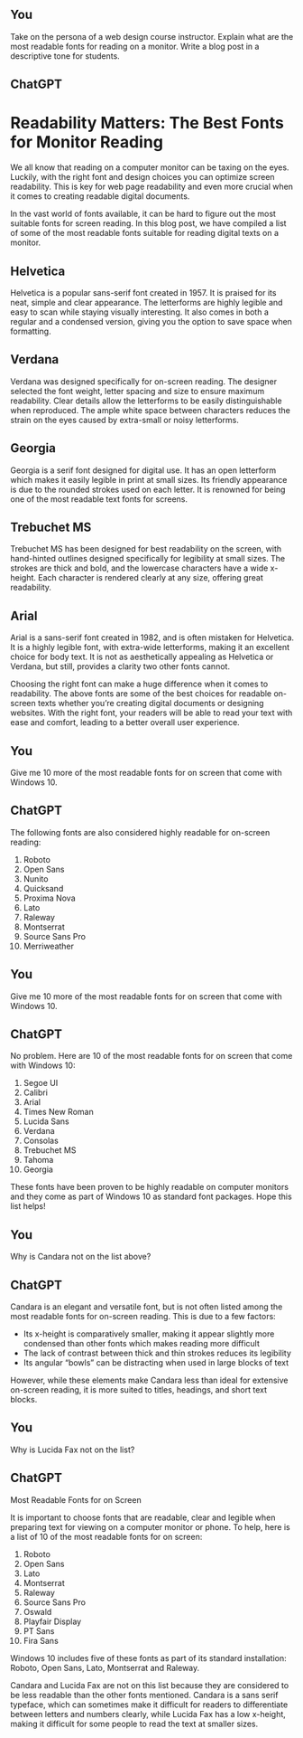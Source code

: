 You
---

Take on the persona of a web design course instructor. Explain what are the most readable fonts for reading on a monitor. Write a blog post in a descriptive tone for students.

ChatGPT
-------

Readability Matters: The Best Fonts for Monitor Reading
=======================================================

We all know that reading on a computer monitor can be taxing on the eyes. Luckily, with the right font and design choices you can optimize screen readability. This is key for web page readability and even more crucial when it comes to creating readable digital documents.

In the vast world of fonts available, it can be hard to figure out the most suitable fonts for screen reading. In this blog post, we have compiled a list of some of the most readable fonts suitable for reading digital texts on a monitor.

Helvetica
---------

Helvetica is a popular sans-serif font created in 1957. It is praised for its neat, simple and clear appearance. The letterforms are highly legible and easy to scan while staying visually interesting. It also comes in both a regular and a condensed version, giving you the option to save space when formatting.

Verdana
-------

Verdana was designed specifically for on-screen reading. The designer selected the font weight, letter spacing and size to ensure maximum readability. Clear details allow the letterforms to be easily distinguishable when reproduced. The ample white space between characters reduces the strain on the eyes caused by extra-small or noisy letterforms.

Georgia
-------

Georgia is a serif font designed for digital use. It has an open letterform which makes it easily legible in print at small sizes. Its friendly appearance is due to the rounded strokes used on each letter. It is renowned for being one of the most readable text fonts for screens.

Trebuchet MS
------------

Trebuchet MS has been designed for best readability on the screen, with hand-hinted outlines designed specifically for legibility at small sizes. The strokes are thick and bold, and the lowercase characters have a wide x-height. Each character is rendered clearly at any size, offering great readability.

Arial
-----

Arial is a sans-serif font created in 1982, and is often mistaken for Helvetica. It is a highly legible font, with extra-wide letterforms, making it an excellent choice for body text. It is not as aesthetically appealing as Helvetica or Verdana, but still, provides a clarity two other fonts cannot.

Choosing the right font can make a huge difference when it comes to readability. The above fonts are some of the best choices for readable on-screen texts whether you’re creating digital documents or designing websites. With the right font, your readers will be able to read your text with ease and comfort, leading to a better overall user experience.

You
---

Give me 10 more of the most readable fonts for on screen that come with Windows 10. 

ChatGPT
-------

The following fonts are also considered highly readable for on-screen reading:

1.  Roboto
2.  Open Sans
3.  Nunito
4.  Quicksand
5.  Proxima Nova
6.  Lato
7.  Raleway
8.  Montserrat
9.  Source Sans Pro
10.  Merriweather

You
---

Give me 10 more of the most readable fonts for on screen that come with Windows 10. 

ChatGPT
-------

No problem. Here are 10 of the most readable fonts for on screen that come with Windows 10:

1.  Segoe UI
2.  Calibri
3.  Arial
4.  Times New Roman
5.  Lucida Sans
6.  Verdana
7.  Consolas
8.  Trebuchet MS
9.  Tahoma
10.  Georgia

These fonts have been proven to be highly readable on computer monitors and they come as part of Windows 10 as standard font packages. Hope this list helps!

You
---

Why is Candara not on the list above?

ChatGPT
-------

Candara is an elegant and versatile font, but is not often listed among the most readable fonts for on-screen reading. This is due to a few factors:

*   Its x-height is comparatively smaller, making it appear slightly more condensed than other fonts which makes reading more difficult
*   The lack of contrast between thick and thin strokes reduces its legibility
*   Its angular “bowls” can be distracting when used in large blocks of text

However, while these elements make Candara less than ideal for extensive on-screen reading, it is more suited to titles, headings, and short text blocks.

You
---

Why is Lucida Fax not on the list?

ChatGPT
-------

Most Readable Fonts for on Screen

It is important to choose fonts that are readable, clear and legible when preparing text for viewing on a computer monitor or phone. To help, here is a list of 10 of the most readable fonts for on screen:

1.  Roboto
2.  Open Sans
3.  Lato
4.  Montserrat
5.  Raleway
6.  Source Sans Pro
7.  Oswald
8.  Playfair Display
9.  PT Sans
10.  Fira Sans

Windows 10 includes five of these fonts as part of its standard installation: Roboto, Open Sans, Lato, Montserrat and Raleway.

Candara and Lucida Fax are not on this list because they are considered to be less readable than the other fonts mentioned. Candara is a sans serif typeface, which can sometimes make it difficult for readers to differentiate between letters and numbers clearly, while Lucida Fax has a low x-height, making it difficult for some people to read the text at smaller sizes.